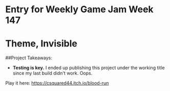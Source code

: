 # Entry for Weekly Game Jam Week 147
# Theme, Invisible

##Project Takeaways:

- **Testing is key.** I ended up publishing this project under the working title since my last build didn't work. Oops.

Play it here:
https://csquared44.itch.io/blood-run

